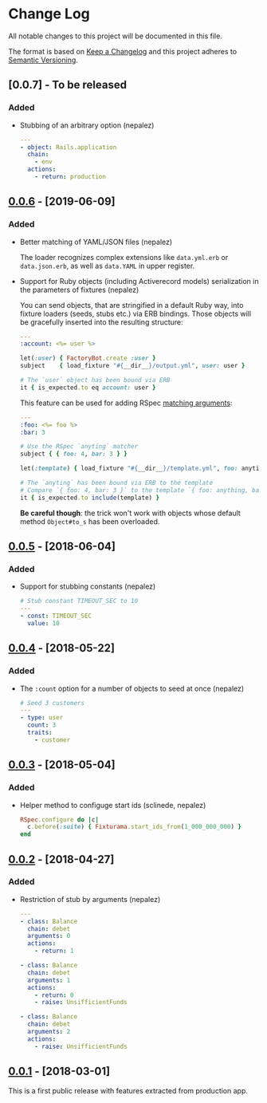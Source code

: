 # Change Log

All notable changes to this project will be documented in this file.

The format is based on [Keep a Changelog](http://keepachangelog.com/)
and this project adheres to [Semantic Versioning](http://semver.org/).

## [0.0.7] - To be released

### Added

- Stubbing of an arbitrary option (nepalez)

  ```yaml
  ---
  - object: Rails.application
    chain:
      - env
    actions:
      - return: production
  ```

## [0.0.6] - [2019-06-09]

### Added

- Better matching of YAML/JSON files (nepalez)

  The loader recognizes complex extensions like `data.yml.erb`
  or `data.json.erb`, as well as `data.YAML` in upper register.

- Support for Ruby objects (including Activerecord models) serialization
  in the parameters of fixtures (nepalez)
  
  You can send objects, that are stringified in a default Ruby way,
  into fixture loaders (seeds, stubs etc.) via ERB bindings.
  Those objects will be gracefully inserted into the resulting structure:
  
  ```yaml
  ---
  :account: <%= user %>
  ```
  
  ```ruby
  let(:user) { FactoryBot.create :user }
  subject    { load_fixture "#{__dir__}/output.yml", user: user }

  # The `user` object has been bound via ERB
  it { is_expected.to eq account: user }
  ```
  
  This feature can be used for adding RSpec [matching arguments](https://relishapp.com/rspec/rspec-mocks/v/3-8/docs/setting-constraints/matching-arguments):

  ```yaml
  ---
  :foo: <%= foo %>
  :bar: 3
  ```
  
  ```ruby
  # Use the RSpec `anyting` matcher
  subject { { foo: 4, bar: 3 } }
  
  let(:template) { load_fixture "#{__dir__}/template.yml", foo: anyting }
  
  # The `anyting` has been bound via ERB to the template
  # Compare `{ foo: 4, bar: 3 }` to the template `{ foo: anything, bar: 3 }`
  it { is_expected.to include(template) }
  ```
  
  **Be careful though**: the trick won't work with objects whose default method `Object#to_s` has been overloaded.
  
## [0.0.5] - [2018-06-04]

### Added

- Support for stubbing constants (nepalez)

  ```yaml
  # Stub constant TIMEOUT_SEC to 10
  ---
  - const: TIMEOUT_SEC
    value: 10
  ```

## [0.0.4] - [2018-05-22]

### Added

- The `:count` option for a number of objects to seed at once (nepalez)

  ```yaml
  # Seed 3 customers
  ---
  - type: user
    count: 3
    traits:
      - customer
  ```

## [0.0.3] - [2018-05-04]

### Added

- Helper method to configuge start ids (sclinede, nepalez)

  ```ruby
  RSpec.configure do |c|
    c.before(:suite) { Fixturama.start_ids_from(1_000_000_000) }
  end
  ```

## [0.0.2] - [2018-04-27]

### Added

- Restriction of stub by arguments (nepalez)

  ```yaml
  ---
  - class: Balance
    chain: debet
    arguments: 0
    actions:
      - return: 1

  - class: Balance
    chain: debet
    arguments: 1
    actions:
      - return: 0
      - raise: UnsifficientFunds

  - class: Balance
    chain: debet
    arguments: 2
    actions:
      - raise: UnsifficientFunds
  ```

## [0.0.1] - [2018-03-01]

This is a first public release with features extracted from production app.

[0.0.1]: https://github.com/nepalez/fixturama/releases/tag/v0.0.1
[0.0.2]: https://github.com/nepalez/fixturama/compare/v0.0.1...v0.0.2
[0.0.3]: https://github.com/nepalez/fixturama/compare/v0.0.2...v0.0.3
[0.0.4]: https://github.com/nepalez/fixturama/compare/v0.0.3...v0.0.4
[0.0.5]: https://github.com/nepalez/fixturama/compare/v0.0.4...v0.0.5
[0.0.6]: https://github.com/nepalez/fixturama/compare/v0.0.5...v0.0.6
